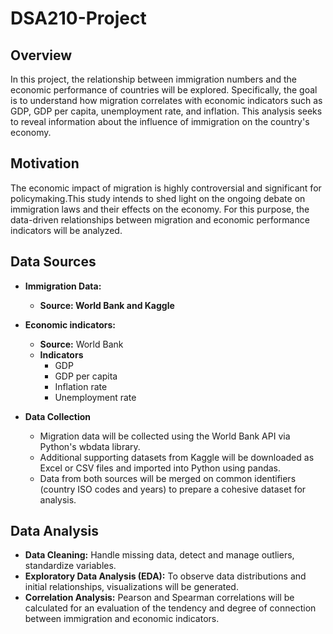 # DSA210-Project
## Overview
In this project, the relationship between immigration numbers and the economic performance of countries will be explored. Specifically, the goal is to understand how migration correlates with economic indicators such as GDP, GDP per capita, unemployment rate, and inflation. This analysis seeks to reveal information about the influence of immigration on the country's economy.

## Motivation
The economic impact of migration is highly controversial and significant for policymaking.This study intends to shed light on the ongoing debate on immigration laws and their effects on the economy. For this purpose, the data-driven relationships between migration and economic performance indicators will be analyzed.

## Data Sources
- **Immigration Data:**
    - **Source: World Bank and Kaggle**
      
- **Economic indicators:**
    - **Source:** World Bank
    - **Indicators**
      - GDP
      - GDP per capita
      - Inflation rate
      - Unemployment rate
     
- **Data Collection**
    - Migration data will be collected using the World Bank API via Python's wbdata library.
    - Additional supporting datasets from Kaggle will be downloaded as Excel or CSV files and imported into Python using pandas.
    - Data from both sources will be merged on common identifiers (country ISO codes and years) to prepare a cohesive dataset for analysis.

## Data Analysis
  - **Data Cleaning:** Handle missing data, detect and manage outliers, standardize variables.
  - **Exploratory Data Analysis (EDA):** To observe data distributions and initial relationships, visualizations will be generated.
  - **Correlation Analysis:** Pearson and Spearman correlations will be calculated for an evaluation of the tendency and degree of connection between immigration and economic indicators.

